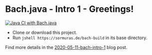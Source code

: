 # Bach.java - Intro 1 - Greetings!

[![Java CI with Bach.java](https://github.com/sormuras/bach-intro-1-greetings/workflows/Java%20CI%20with%20Bach.java/badge.svg)](https://github.com/sormuras/bach-intro-1-greetings/actions)

- Clone or download this project.
- Run `jshell https://sormuras.de/bach-build` in its base directory.

Find more details in the [2020-05-11-bach-intro-1](https://sormuras.github.io/blog/2020-05-11-bach-intro-1) blog post.
